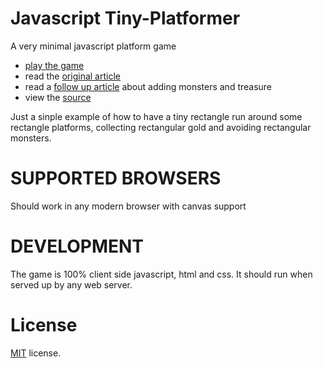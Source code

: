 Javascript Tiny-Platformer
==========================

A very minimal javascript platform game

 * [play the game](http://codeincomplete.com/projects/tiny-platformer/index.html)
 * read the [original article](http://codeincomplete.com/posts/2013/5/27/tiny_platformer/)
 * read a [follow up article](http://codeincomplete.com/posts/2013/6/2/tiny_platformer_revisited/) about adding monsters and treasure
 * view the [source](https://github.com/jakesgordon/javascript-tiny-platformer)

Just a sinple example of how to have a tiny rectangle run around some rectangle platforms, 
collecting rectangular gold and avoiding rectangular monsters.

SUPPORTED BROWSERS
==================

Should work in any modern browser with canvas support

DEVELOPMENT
===========

The game is 100% client side javascript, html and css. It should run when served up by any web server.

License
=======

[MIT](http://en.wikipedia.org/wiki/MIT_License) license.


